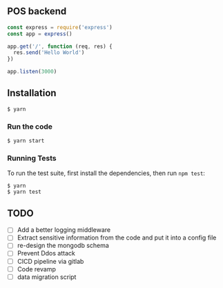 
## POS backend


```js
const express = require('express')
const app = express()

app.get('/', function (req, res) {
  res.send('Hello World')
})

app.listen(3000)
```

## Installation

```console
$ yarn 
```
### Run the code
```
$ yarn start
```

### Running Tests

To run the test suite, first install the dependencies, then run `npm test`:

```console
$ yarn
$ yarn test
```

## TODO
- [ ] Add a better logging middleware
- [ ] Extract sensitive information from the code and put it into a config file
- [ ] re-design the mongodb schema
- [ ] Prevent Ddos attack
- [ ] CICD pipeline via gitlab
- [ ] Code revamp
- [ ] data migration script
